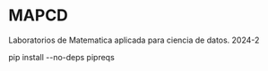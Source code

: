 # MAPCD

Laboratorios de Matematica aplicada para ciencia de datos. 2024-2


pip install --no-deps pipreqs
